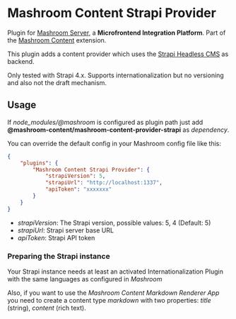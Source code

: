 
# Mashroom Content Strapi Provider

Plugin for [Mashroom Server](https://www.mashroom-server.com), a **Microfrontend Integration Platform**.
Part of the [Mashroom Content](https://github.com/nonblocking/mashroom) extension.

This plugin adds a content provider which uses the [Strapi Headless CMS](https://strapi.io/) as backend.

Only tested with Strapi 4.x. Supports internationalization but no versioning and also not the draft mechanism.

## Usage

If *node_modules/@mashroom* is configured as plugin path just add **@mashroom-content/mashroom-content-provider-strapi** as *dependency*.

You can override the default config in your Mashroom config file like this:

```json
{
    "plugins": {
        "Mashroom Content Strapi Provider": {
            "strapiVersion": 5,
            "strapiUrl": "http://localhost:1337",
            "apiToken": "xxxxxxx"
        }
    }
}
```

* _strapiVersion_: The Strapi version, possible values: 5, 4 (Default: 5)
* _strapiUrl_: Strapi server base URL
* _apiToken_: Strapi API token

### Preparing the Strapi instance

Your Strapi instance needs at least an activated Internationalization Plugin with the same languages as configured in _Mashroom_

Also, if you want to use the _Mashroom Content Markdown Renderer App_ you need to create a content type _markdown_ with two properties: _title_ (string), _content_ (rich text).

